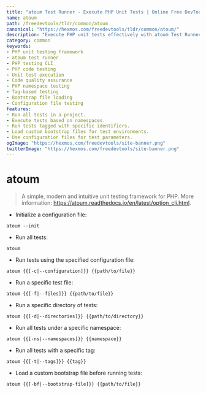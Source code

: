 ```yaml
---
title: "atoum Test Runner - Execute PHP Unit Tests | Online Free DevTools by Hexmos"
name: atoum
path: /freedevtools/tldr/common/atoum
canonical: "https://hexmos.com/freedevtools/tldr/common/atoum/"
description: "Execute PHP unit tests effectively with atoum Test Runner. Streamline testing workflows and ensure code reliability. Free online tool, no registration required."
category: common
keywords:
- PHP unit testing framework
- atoum test runner
- PHP testing CLI
- PHP code testing
- Unit test execution
- Code quality assurance
- PHP namespace testing
- Tag-based testing
- Bootstrap file loading
- Configuration file testing
features:
- Run all tests in a project.
- Execute tests based on namespaces.
- Run tests tagged with specific identifiers.
- Load custom bootstrap files for test environments.
- Use configuration files for test parameters.
ogImage: "https://hexmos.com/freedevtools/site-banner.png"
twitterImage: "https://hexmos.com/freedevtools/site-banner.png"
---
```


# atoum

> A simple, modern and intuitive unit testing framework for PHP.
> More information: <https://atoum.readthedocs.io/en/latest/option_cli.html>.

- Initialize a configuration file:

`atoum --init`

- Run all tests:

`atoum`

- Run tests using the specified configuration file:

`atoum {{[-c|--configuration]}} {{path/to/file}}`

- Run a specific test file:

`atoum {{[-f|--files]}} {{path/to/file}}`

- Run a specific directory of tests:

`atoum {{[-d|--directories]}} {{path/to/directory}}`

- Run all tests under a specific namespace:

`atoum {{[-ns|--namespaces]}} {{namespace}}`

- Run all tests with a specific tag:

`atoum {{[-t|--tags]}} {{tag}}`

- Load a custom bootstrap file before running tests:

`atoum {{[-bf|--bootstrap-file]}} {{path/to/file}}`
